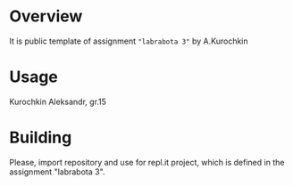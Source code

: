 # Overview

It is public template of assignment `"labrabota 3"` by A.Kurochkin

# Usage

Kurochkin Aleksandr, gr.15

# Building

Please, import repository and use for repl.it project, which is defined in the assignment "labrabota 3".
